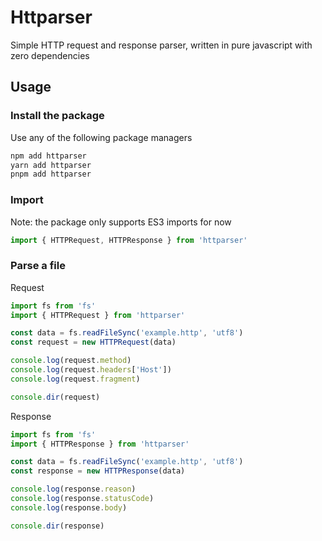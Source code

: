 # Httparser

Simple HTTP request and response parser, written in pure javascript with zero dependencies

## Usage

### Install the package

Use any of the following package managers

```bash
npm add httparser
yarn add httparser
pnpm add httparser
```

### Import 

Note: the package only supports ES3 imports for now

```js
import { HTTPRequest, HTTPResponse } from 'httparser'
```

### Parse a file

Request

```js
import fs from 'fs'
import { HTTPRequest } from 'httparser'

const data = fs.readFileSync('example.http', 'utf8')
const request = new HTTPRequest(data)

console.log(request.method)
console.log(request.headers['Host'])
console.log(request.fragment)

console.dir(request)
```

Response

```js
import fs from 'fs'
import { HTTPResponse } from 'httparser'

const data = fs.readFileSync('example.http', 'utf8')
const response = new HTTPResponse(data)

console.log(response.reason)
console.log(response.statusCode)
console.log(response.body)

console.dir(response)
```
